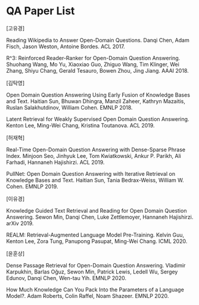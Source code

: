 # QA Paper List
[고유경]

Reading Wikipedia to Answer Open-Domain Questions. Danqi Chen, Adam Fisch, Jason Weston, Antoine Bordes. ACL 2017.

R^3: Reinforced Reader-Ranker for Open-Domain Question Answering. Shuohang Wang, Mo Yu, Xiaoxiao Guo, Zhiguo Wang, Tim Klinger, Wei Zhang, Shiyu Chang, Gerald Tesauro, Bowen Zhou, Jing Jiang. AAAI 2018.

[김탁영]

Open Domain Question Answering Using Early Fusion of Knowledge Bases and Text. Haitian Sun, Bhuwan Dhingra, Manzil Zaheer, Kathryn Mazaitis, Ruslan Salakhutdinov, William Cohen. EMNLP 2018.

Latent Retrieval for Weakly Supervised Open Domain Question Answering. Kenton Lee, Ming-Wei Chang, Kristina Toutanova. ACL 2019.

[허재혁]

Real-Time Open-Domain Question Answering with Dense-Sparse Phrase Index. Minjoon Seo, Jinhyuk Lee, Tom Kwiatkowski, Ankur P. Parikh, Ali Farhadi, Hannaneh Hajishirzi. ACL 2019.

PullNet: Open Domain Question Answering with Iterative Retrieval on Knowledge Bases and Text. Haitian Sun, Tania Bedrax-Weiss, William W. Cohen. EMNLP 2019.

[이유경]

Knowledge Guided Text Retrieval and Reading for Open Domain Question Answering. Sewon Min, Danqi Chen, Luke Zettlemoyer, Hannaneh Hajishirzi. arXiv 2019.

REALM: Retrieval-Augmented Language Model Pre-Training. Kelvin Guu, Kenton Lee, Zora Tung, Panupong Pasupat, Ming-Wei Chang. ICML 2020.

[윤훈상]

Dense Passage Retrieval for Open-Domain Question Answering. Vladimir Karpukhin, Barlas Oğuz, Sewon Min, Patrick Lewis, Ledell Wu, Sergey Edunov, Danqi Chen, Wen-tau Yih. EMNLP 2020.

How Much Knowledge Can You Pack Into the Parameters of a Language Model?. Adam Roberts, Colin Raffel, Noam Shazeer. EMNLP 2020.